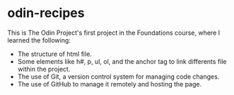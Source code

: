 # odin-recipes

This is The Odin Project's first project in the Foundations course, where I learned the following:
- The structure of html file.
- Some elements like h#, p, ul, ol, and the anchor tag to link differents file within the project.
- The use of Git, a version control system for managing code changes.
- The use of GitHub to manage it remotely and hosting the page.
